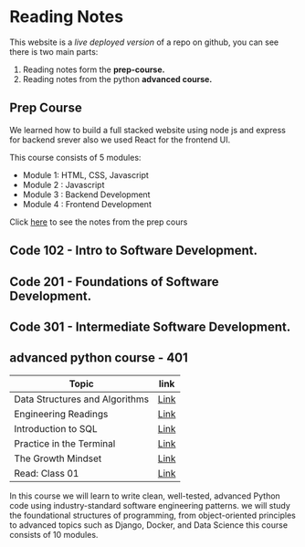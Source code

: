 # Reading Notes
This website is a *live deployed version* of a repo on github, you can see there is two main parts:
1. Reading notes form the **prep-course.**
2. Reading notes from the python **advanced course.**

## Prep Course
We learned how to build a full stacked website using node js and express for backend srever also we used React for the frontend UI.

This course consists of 5 modules:
- Module 1: HTML, CSS, Javascript
- Module 2 : Javascript
- Module 3 : Backend Development
- Module 4 : Frontend Development

Click [here](https://ibraheem-areeda.github.io/my-notes/) to see the notes from the prep cours

## Code 102 - Intro to Software Development.
## Code 201 - Foundations of Software Development.
##  Code 301 - Intermediate Software Development.

## advanced python course - 401

| Topic | link |
| ----------- | ----------- |
| Data Structures and Algorithms | [Link](Data-Structures-and-Algorithms.md ) |
| Engineering Readings | [Link](https://github.com/ibraheem-areeda/reading-notes-401/blob/main/Engineering%20Readings.md) |
| Introduction to SQL |  [Link](https://github.com/ibraheem-areeda/reading-notes-401/blob/main/Introduction%20to%20SQL.md)  |
| Practice in the Terminal | [Link](https://github.com/ibraheem-areeda/reading-notes-401/blob/main/Practice%20in%20the%20Terminal.md) |
| The Growth Mindset | [Link](https://github.com/ibraheem-areeda/reading-notes-401/blob/main/Growth%20mindset.md)  |
| Read: Class 01 | [Link](https://github.com/ibraheem-areeda/reading-notes-401/blob/main/Read:%20Class%2001.md)  |


In this course we will learn to write clean, well-tested, advanced Python code using industry-standard software engineering patterns. we will study the foundational structures of programming, from object-oriented principles to advanced topics such as Django, Docker, and Data Science
this course consists of 10 modules.






